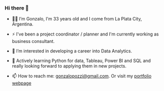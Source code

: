 ### Hi there 👋

- 👨‍💻 I’m Gonzalo, I'm 33 years old and I come from La Plata City, Argentina.

- ⚡ I've been a project coordinator / planner and I'm currently working as business consultant.

- 👀 I’m interested in developing a career into Data Analytics.

- 🌱 Actively learning Python for data, Tableau, Power BI and SQL and really looking forward to applying them in new projects.

- 📫 How to reach me: gonzalopozzi@gmail.com. Or visit my [portfolio webpage](https://gonzalopozzi.com.ar/)
